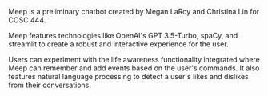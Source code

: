 Meep is a preliminary chatbot created by Megan LaRoy and Christina Lin for COSC 444. 

Meep features technologies like OpenAI's GPT 3.5-Turbo, spaCy, and streamlit to create a robust and interactive experience for the user. 

Users can experiment with the life awareness functionality integrated where Meep can remember and add events based on the user's commands. It also features natural language processing to detect a user's likes and dislikes from their conversations.
